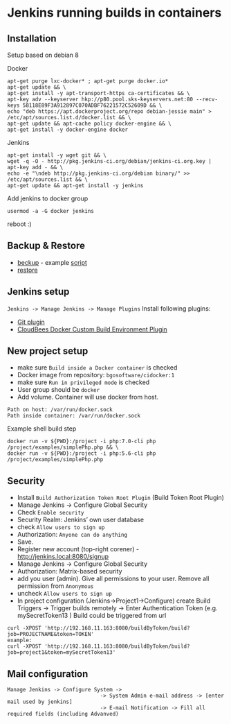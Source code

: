 # Jenkins running builds in containers

## Installation

Setup based on debian 8

Docker
```
apt-get purge lxc-docker* ; apt-get purge docker.io*
apt-get update && \
apt-get install -y apt-transport-https ca-certificates && \
apt-key adv --keyserver hkp://p80.pool.sks-keyservers.net:80 --recv-keys 58118E89F3A912897C070ADBF76221572C52609D && \
echo "deb https://apt.dockerproject.org/repo debian-jessie main" > /etc/apt/sources.list.d/docker.list && \
apt-get update && apt-cache policy docker-engine && \
apt-get install -y docker-engine docker
```

Jenkins
```
apt-get install -y wget git && \
wget -q -O - http://pkg.jenkins-ci.org/debian/jenkins-ci.org.key | apt-key add - && \
echo -e "\ndeb http://pkg.jenkins-ci.org/debian binary/" >> /etc/apt/sources.list && \
apt-get update && apt-get install -y jenkins
```

Add jenkins to docker group
```
usermod -a -G docker jenkins
```
reboot :)

## Backup & Restore
* [beckup](https://wiki.jenkins-ci.org/display/JENKINS/Administering+Jenkins) - example [script](scripts/backup.sh)
* [restore](https://documentation.cloudbees.com/docs/cje-user-guide/backup-sect-restore.html)

## Jenkins setup

`Jenkins -> Manage Jenkins -> Manage Plugins`
Install following plugins:
* [Git plugin](https://wiki.jenkins-ci.org/display/JENKINS/Git+Plugin])
* [CloudBees Docker Custom Build Environment Plugin](https://wiki.jenkins-ci.org/display/JENKINS/CloudBees+Docker+Custom+Build+Environment+Plugin)

## New project setup
* make sure `Build inside a Docker container` is checked
* Docker image from repository: `bgosoftware/cidocker:1`
* make sure `Run in privileged mode` is checked
* User group should be `docker`
* Add volume. Container will use docker from host.
```
Path on host: /var/run/docker.sock
Path inside container: /var/run/docker.sock
```

Example shell build step
```
docker run -v ${PWD}:/project -i php:7.0-cli php /project/examples/simplePhp.php && \
docker run -v ${PWD}:/project -i php:5.6-cli php /project/examples/simplePhp.php
```

## Security
* Install `Build Authorization Token Root Plugin` (Build Token Root Plugin)
* Manage Jenkins -> Configure Global Security
* Check `Enable security`
* Security Realm: Jenkins’ own user database
* check `Allow users to sign up`
* Authorization: `Anyone can do anything`
* Save.
* Register new account (top-right corener) - http://jenkins.local:8080/signup
* Manage Jenkins -> Configure Global Security
* Authorization:  Matrix-based security	
* add you user (admin). Give all permissions to your user. Remove all permission from `Anonymous`
* uncheck `Allow users to sign up`
* In project configuration (Jenkins->Project1->Configure) create Build Triggers -> Trigger builds remotely -> Enter Authentication Token	(e.g. mySecretToken13 )
Build could be triggered from url
```
curl -XPOST 'http://192.168.11.163:8080/buildByToken/build?job=PROJECTNAME&token=TOKEN'
example:
curl -XPOST 'http://192.168.11.163:8080/buildByToken/build?job=project1&token=mySecretToken13'
```

## Mail configuration
```
Manage Jenkins -> Configure System ->
                              -> System Admin e-mail address -> [enter mail used by jenkins]
                              -> E-mail Notification -> Fill all required fields (including Advanved)

